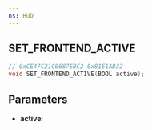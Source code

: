 ```yaml
---
ns: HUD
---
```

## SET_FRONTEND_ACTIVE

```c
// 0xCE47C21C0687EBC2 0x81E1AD32
void SET_FRONTEND_ACTIVE(BOOL active);
```

## Parameters
* **active**:
